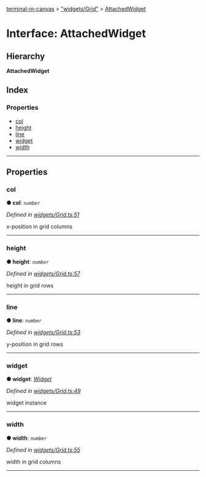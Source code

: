 [terminal-in-canvas](../README.md) > ["widgets/Grid"](../modules/_widgets_grid_.md) > [AttachedWidget](../interfaces/_widgets_grid_.attachedwidget.md)

# Interface: AttachedWidget

## Hierarchy

**AttachedWidget**

## Index

### Properties

* [col](_widgets_grid_.attachedwidget.md#col)
* [height](_widgets_grid_.attachedwidget.md#height)
* [line](_widgets_grid_.attachedwidget.md#line)
* [widget](_widgets_grid_.attachedwidget.md#widget)
* [width](_widgets_grid_.attachedwidget.md#width)

---

## Properties

<a id="col"></a>

###  col

**● col**: *`number`*

*Defined in [widgets/Grid.ts:51](https://github.com/danikaze/terminal-in-canvas/blob/a5ea4f7/src/widgets/Grid.ts#L51)*

x-position in grid columns

___
<a id="height"></a>

###  height

**● height**: *`number`*

*Defined in [widgets/Grid.ts:57](https://github.com/danikaze/terminal-in-canvas/blob/a5ea4f7/src/widgets/Grid.ts#L57)*

height in grid rows

___
<a id="line"></a>

###  line

**● line**: *`number`*

*Defined in [widgets/Grid.ts:53](https://github.com/danikaze/terminal-in-canvas/blob/a5ea4f7/src/widgets/Grid.ts#L53)*

y-position in grid rows

___
<a id="widget"></a>

###  widget

**● widget**: *[Widget](../classes/_widget_.widget.md)*

*Defined in [widgets/Grid.ts:49](https://github.com/danikaze/terminal-in-canvas/blob/a5ea4f7/src/widgets/Grid.ts#L49)*

widget instance

___
<a id="width"></a>

###  width

**● width**: *`number`*

*Defined in [widgets/Grid.ts:55](https://github.com/danikaze/terminal-in-canvas/blob/a5ea4f7/src/widgets/Grid.ts#L55)*

width in grid columns

___


